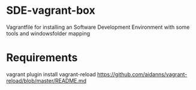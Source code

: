# SDE-vagrant-box
Vagrantfile for installing an Software Development Environment with some tools and windowsfolder mapping

# Requirements
vagrant plugin install vagrant-reload
https://github.com/aidanns/vagrant-reload/blob/master/README.md